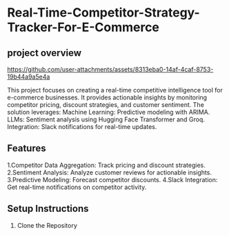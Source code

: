 # Real-Time-Competitor-Strategy-Tracker-For-E-Commerce
## project overview
https://github.com/user-attachments/assets/8313eba0-14af-4caf-8753-19b44a9a5e4a

This project focuses on creating a real-time competitive intelligence tool for e-commerce businesses. It provides actionable insights by monitoring competitor pricing, discount strategies, and customer sentiment. The solution leverages:
Machine Learning: Predictive modeling with ARIMA.
LLMs: Sentiment analysis using Hugging Face Transformer and Groq.
Integration: Slack notifications for real-time updates.

## Features
1.Competitor Data Aggregation: Track pricing and discount strategies.
2.Sentiment Analysis: Analyze customer reviews for actionable insights.
3.Predictive Modeling: Forecast competitor discounts.
4.Slack Integration: Get real-time notifications on competitor activity.

## Setup Instructions
1. Clone the Repository
   


